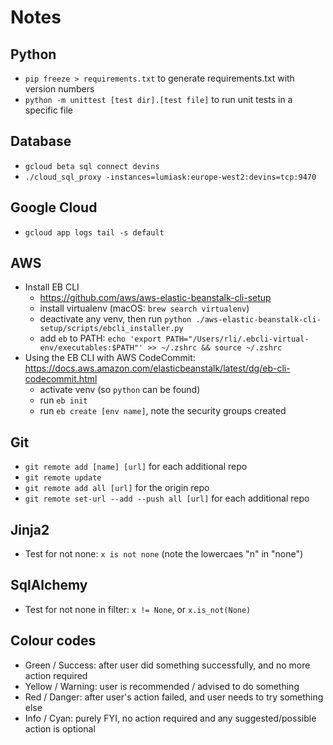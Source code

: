 # Notes

## Python

- `pip freeze > requirements.txt` to generate requirements.txt with version numbers
- `python -m unittest [test dir].[test file]` to run unit tests in a specific file

## Database

- `gcloud beta sql connect devins`
- `./cloud_sql_proxy -instances=lumiask:europe-west2:devins=tcp:9470`

## Google Cloud

- `gcloud app logs tail -s default`

## AWS

- Install EB CLI
  - https://github.com/aws/aws-elastic-beanstalk-cli-setup
  - install virtualenv (macOS: `brew search virtualenv`)
  - deactivate any venv, then run `python ./aws-elastic-beanstalk-cli-setup/scripts/ebcli_installer.py`
  - add `eb` to PATH: `echo 'export PATH="/Users/rli/.ebcli-virtual-env/executables:$PATH"' >> ~/.zshrc && source ~/.zshrc` 
- Using the EB CLI with AWS CodeCommit: https://docs.aws.amazon.com/elasticbeanstalk/latest/dg/eb-cli-codecommit.html
  - activate venv (so `python` can be found)
  - run `eb init`
  - run `eb create [env name]`, note the security groups created

## Git

- `git remote add [name] [url]` for each additional repo
- `git remote update`
- `git remote add all [url]` for the origin repo
- `git remote set-url --add --push all [url]` for each additional repo

## Jinja2

- Test for not none: `x is not none` (note the lowercaes "n" in "none")

## SqlAlchemy

- Test for not none in filter: `x != None`, or `x.is_not(None)`

## Colour codes

- Green / Success: after user did something successfully, and no more action required
- Yellow / Warning: user is recommended / advised to do something
- Red / Danger: after user's action failed, and user needs to try something else
- Info / Cyan: purely FYI, no action required and any suggested/possible action is optional
